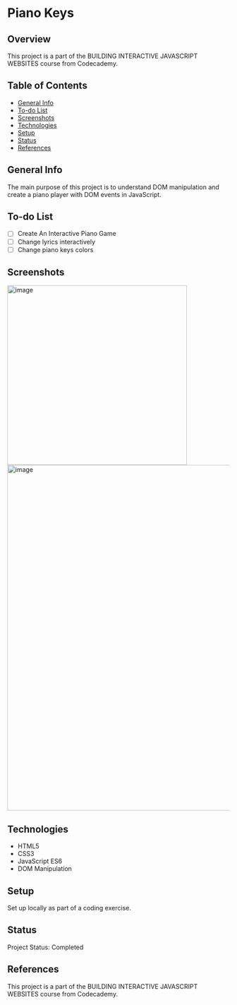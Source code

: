 # Piano Keys

## Overview

This project is a part of the BUILDING INTERACTIVE JAVASCRIPT WEBSITES course from Codecademy.

## Table of Contents

- [General Info](#general-info)
- [To-do List](#to-do-list)
- [Screenshots](#screenshots)
- [Technologies](#technologies)
- [Setup](#setup)
- [Status](#status)
- [References](#references)

## General Info

 The main purpose of this project is to understand DOM manipulation and create a piano player with DOM events in JavaScript.

## To-do List

- [ ] Create An Interactive Piano Game
- [ ] Change lyrics interactively
- [ ] Change piano keys colors

## Screenshots

<img width="407" alt="image" src="https://github.com/anilk-anusha/pianoKeys/assets/130001836/dea954f0-81b8-4ea8-b21f-fe37305c941b">
<img width="783" alt="image" src="https://github.com/anilk-anusha/pianoKeys/assets/130001836/aa6476b3-4ed8-481e-a6c4-47345d5d2709">


## Technologies

- HTML5
- CSS3
- JavaScript ES6
- DOM Manipulation


## Setup

Set up locally as part of a coding exercise. 

## Status

Project Status: Completed

## References

This project is a part of the BUILDING INTERACTIVE JAVASCRIPT WEBSITES course from Codecademy.

